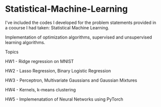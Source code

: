 # Statistical-Machine-Learning

I've included the codes I developed for the problem statements provided in a coourse I had taken: Statistical Machine Learning.


Implementation of optimization algorithms, supervised and unsupervised learning algorithms.

Topics

HW1 - Ridge regression on MNIST

HW2 - Lasso Regression, Binary Logistic Regression

HW3 - Perceptron, Multivariate Gaussians and Gaussian Mixtures

HW4 - Kernels, k-means clustering

HW5 - Implemenatation of Neural Networks using PyTorch
